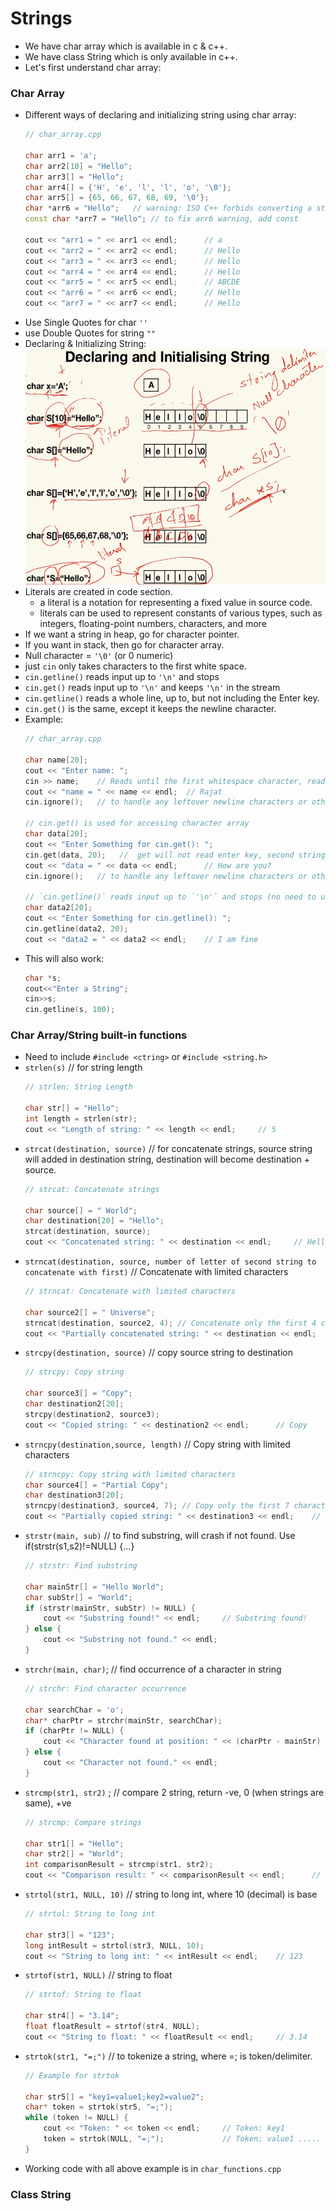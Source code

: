 # Strings

- We have char array which is available in c & c++.
- We have class String which is only available in c++.
- Let's first understand char array:

### Char Array

- Different ways of declaring and initializing string using char array:
    ```cpp
    // char_array.cpp

    char arr1 = 'a';
    char arr2[10] = "Hello";
    char arr3[] = "Hello";
    char arr4[] = {'H', 'e', 'l', 'l', 'o', '\0'};
    char arr5[] = {65, 66, 67, 68, 69, '\0'};
    char *arr6 = "Hello";   // warning: ISO C++ forbids converting a string constant to 'char*'
    const char *arr7 = "Hello"; // to fix arr6 warning, add const

    cout << "arr1 = " << arr1 << endl;      // a
    cout << "arr2 = " << arr2 << endl;      // Hello
    cout << "arr3 = " << arr3 << endl;      // Hello
    cout << "arr4 = " << arr4 << endl;      // Hello
    cout << "arr5 = " << arr5 << endl;      // ABCDE
    cout << "arr6 = " << arr6 << endl;      // Hello
    cout << "arr7 = " << arr7 << endl;      // Hello
    ```
- Use Single Quotes for char `''`
- use Double Quotes for string `""`
- Declaring & Initializing String:  
    <img src="images/char_array.jpg" alt="Char Array" width="500">
- Literals are created in code section.
    -  a literal is a notation for representing a fixed value in source code.
    -  literals can be used to represent constants of various types, such as integers, floating-point numbers, characters, and more
- If we want a string in heap, go for character pointer.
- If you want in stack, then go for character array.
- Null character = `'\0'` (or 0 numeric)
- just `cin` only takes characters to the first white space.
- `cin.getline()` reads input up to `'\n'` and stops
- `cin.get()` reads input up to `'\n'` and keeps `'\n'` in the stream
- `cin.getline()` reads a whole line, up to, but not including the Enter key.
- `cin.get()` is the same, except it keeps the newline character. 
- Example:
    ```cpp
    // char_array.cpp

    char name[20];
    cout << "Enter name: "; 
    cin >> name;    // Reads until the first whitespace character, read only first word not whole sentence
    cout << "name = " << name << endl;  // Rajat
    cin.ignore();   // to handle any leftover newline characters or other unwanted characters in the input buffer

    // cin.get() is used for accessing character array
    char data[20];
    cout << "Enter Something for cin.get(): ";
    cin.get(data, 20);   //  get will not read enter key, second string will take that enter as '\n' string
    cout << "data = " << data << endl;      // How are you?
    cin.ignore();   // to handle any leftover newline characters or other unwanted characters in the input buffer

    // `cin.getline()` reads input up to `'\n'` and stops (no need to use cin.ignore())
    char data2[20];
    cout << "Enter Something for cin.getline(): ";
    cin.getline(data2, 20);
    cout << "data2 = " << data2 << endl;    // I am fine
    ```
- This will also work:
    ```cpp
    char *s;
    cout<<"Enter a String";
    cin>>s;
    cin.getline(s, 100);
    ```

### Char Array/String built-in functions

- Need to include `#include <ctring>` or `#include <string.h>`
- `strlen(s)`   // for string length
    ```cpp
    // strlen: String Length

    char str[] = "Hello";
    int length = strlen(str);
    cout << "Length of string: " << length << endl;     // 5
    ```
- `strcat(destination, source)` // for concatenate strings, source string will added in destination string, destination will become destination + source.
    ```cpp
    // strcat: Concatenate strings

    char source[] = " World";
    char destination[20] = "Hello";
    strcat(destination, source);
    cout << "Concatenated string: " << destination << endl;     // Hello World
    ```
- `strncat(destination, source, number of letter of second string to concatenate with first)`   // Concatenate with limited characters
    ```cpp
    // strncat: Concatenate with limited characters

    char source2[] = " Universe";
    strncat(destination, source2, 4); // Concatenate only the first 4 characters of source2
    cout << "Partially concatenated string: " << destination << endl;   // Hello World Uni
    ```
- `strcpy(destination, source)` // copy source string to destination
    ```cpp
    // strcpy: Copy string

    char source3[] = "Copy";
    char destination2[20];
    strcpy(destination2, source3);
    cout << "Copied string: " << destination2 << endl;      // Copy
    ```
- `strncpy(destination,source, length)` // Copy string with limited characters
    ```cpp
    // strncpy: Copy string with limited characters
    char source4[] = "Partial Copy";
    char destination3[20];
    strncpy(destination3, source4, 7); // Copy only the first 7 characters of source4
    cout << "Partially copied string: " << destination3 << endl;    // Partial
    ```
- `strstr(main, sub)`   // to find substring, will crash if not found. Use if(strstr(s1,s2)!=NULL) {…}
    ```cpp
    // strstr: Find substring

    char mainStr[] = "Hello World";
    char subStr[] = "World";
    if (strstr(mainStr, subStr) != NULL) {
        cout << "Substring found!" << endl;     // Substring found!
    } else {
        cout << "Substring not found." << endl;
    }
    ```
- `strchr(main, char)`; // find occurrence of a character in string
    ```cpp
    // strchr: Find character occurrence

    char searchChar = 'o';
    char* charPtr = strchr(mainStr, searchChar);
    if (charPtr != NULL) {
        cout << "Character found at position: " << (charPtr - mainStr) << endl;     // 4
    } else {
        cout << "Character not found." << endl;
    }
    ```
- `strcmp(str1, str2)` ;    // compare 2 string, return -ve, 0 (when strings are same), +ve
    ```cpp
    // strcmp: Compare strings

    char str1[] = "Hello";
    char str2[] = "World";
    int comparisonResult = strcmp(str1, str2);
    cout << "Comparison result: " << comparisonResult << endl;      // -1
    ```
- `strtol(str1, NULL, 10)`  // string to long int, where 10 (decimal) is base
    ```cpp
    // strtol: String to long int

    char str3[] = "123";
    long intResult = strtol(str3, NULL, 10);
    cout << "String to long int: " << intResult << endl;    // 123
    ```
- `strtof(str1, NULL)`  // string to float
    ```cpp
    // strtof: String to float

    char str4[] = "3.14";
    float floatResult = strtof(str4, NULL);
    cout << "String to float: " << floatResult << endl;     // 3.14
    ```
- `strtok(str1, "=;")`  // to tokenize a string, where =; is token/delimiter.
    ```cpp
    // Example for strtok

    char str5[] = "key1=value1;key2=value2";
    char* token = strtok(str5, "=;");
    while (token != NULL) {
        cout << "Token: " << token << endl;     // Token: key1 
        token = strtok(NULL, "=;");             // Token: value1 .....
    }
    ```
- Working code with all above example is in `char_functions.cpp`

### Class String

